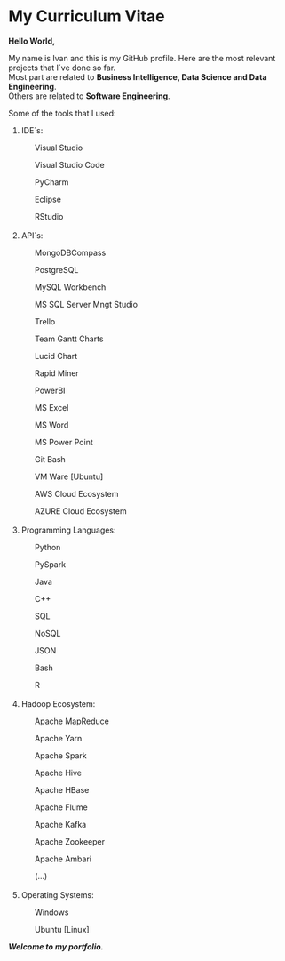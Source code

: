<!DOCTYPE html>
<html lang="en">
<head>
    <meta charset="UTF-8">
    <h1>My Curriculum Vitae</h1>
</head>
            
<body>

**Hello World,**

My name is Ivan and this is my GitHub profile.
Here are the most relevant projects that I´ve done so far.<br/>
Most part are related to **Business Intelligence, Data Science and Data Engineering**.<br/>
Others are related to **Software Engineering**.<br/>

Some of the tools that I used:
<ol>
<li>IDE´s:</li>
<ul>Visual Studio</ul>
<ul>Visual Studio Code</ul>
<ul>PyCharm</ul>
<ul>Eclipse</ul>
<ul>RStudio</ul>
<br/>
<li>API´s:</li>
<ul>MongoDBCompass</ul>
<ul>PostgreSQL</ul>
<ul>MySQL Workbench</ul>
<ul>MS SQL Server Mngt Studio</ul>
<ul>Trello</ul>
<ul>Team Gantt Charts</ul>
<ul>Lucid Chart</ul>
<ul>Rapid Miner</ul>
<ul>PowerBI</ul>  
<ul>MS Excel</ul>
<ul>MS Word</ul>
<ul>MS Power Point</ul>
<ul>Git Bash</ul>
<ul>VM Ware [Ubuntu]</ul>
<ul>AWS Cloud Ecosystem</ul>
<ul>AZURE Cloud Ecosystem</ul>
<br/>
<li>Programming Languages:</li>
<ul>Python</ul>
<ul>PySpark</ul>
<ul>Java</ul>
<ul>C++</ul>
<ul>SQL</ul>
<ul>NoSQL</ul>
<ul>JSON</ul>
<ul>Bash</ul>
<ul>R</ul>
<br/>
<li>Hadoop Ecosystem:</li>
<ul>Apache MapReduce</ul>
<ul>Apache Yarn</ul>
<ul>Apache Spark</ul>
<ul>Apache Hive</ul>
<ul>Apache HBase</ul>
<ul>Apache Flume</ul>
<ul>Apache Kafka</ul>
<ul>Apache Zookeeper</ul>
<ul>Apache Ambari</ul>
<ul>(...)</ul>
<br/>
<li>Operating Systems:</li>
<ul>Windows</ul>
<ul>Ubuntu [Linux]</ul>
</ol>
          
          
***Welcome to my portfolio.***
    
    
</body>
</html>
        
        

